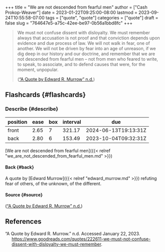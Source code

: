+++
title = "We are not descended from fearful men"
author = ["Cash Prokop-Weaver"]
date = 2023-01-22T09:25:00-08:00
lastmod = 2023-09-24T10:55:58-07:00
tags = ["quote", "quote"]
categories = ["quote"]
draft = false
slug = "764647e5-a75c-42ee-be97-0b56a1bbd8fc"
+++

> We must not confuse dissent with disloyalty. We must remember always that accusation is not proof and that conviction depends upon evidence and due process of law. We will not walk in fear, one of another. We will not be driven by fear into an age of unreason, if we dig deep in our history and our doctrine, and remember that we are not descended from fearful men – not from men who feared to write, to speak, to associate, and to defend causes that were, for the moment, unpopular.
>
> (<a href="#citeproc_bib_item_1">“A Quote by Edward R. Murrow” n.d.</a>)


## Flashcards {#flashcards}


### Describe {#describe}

| position | ease | box | interval | due                  |
|----------|------|-----|----------|----------------------|
| front    | 2.65 | 7   | 321.17   | 2024-06-13T19:13:31Z |
| back     | 2.80 | 6   | 153.49   | 2023-10-04T09:32:31Z |

[We are not descended from fearful men]({{< relref "we_are_not_descended_from_fearful_men.md" >}})


#### Back {#back}

A quote by [Edward Murrow]({{< relref "edward_murrow.md" >}}) refuting fear of others, of the unknown, of the different.


#### Source {#source}

(<a href="#citeproc_bib_item_1">“A Quote by Edward R. Murrow” n.d.</a>)

## References

<style>.csl-entry{text-indent: -1.5em; margin-left: 1.5em;}</style><div class="csl-bib-body">
  <div class="csl-entry"><a id="citeproc_bib_item_1"></a>“A Quote by Edward R. Murrow.” n.d. Accessed January 22, 2023. <a href="https://www.goodreads.com/quotes/222611-we-must-not-confuse-dissent-with-disloyalty-we-must-remember">https://www.goodreads.com/quotes/222611-we-must-not-confuse-dissent-with-disloyalty-we-must-remember</a>.</div>
</div>
